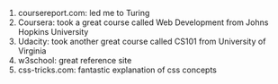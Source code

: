 1. coursereport.com: led me to Turing
2. Coursera: took a great course called Web Development from Johns Hopkins University
3. Udacity: took another great course called CS101 from University of Virginia
4. w3school: great reference site
5. css-tricks.com: fantastic explanation of css concepts
